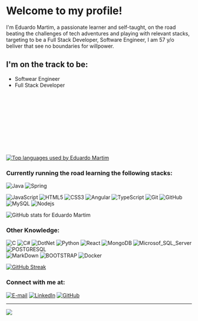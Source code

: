 # Welcome to my profile!

I'm Eduardo Martim, a passionate learner and self-taught, on the road beating the challenges of tech adventures and playing with relevant stacks, targeting to be a Full Stack Developer,  Software Engineer, I am 57 y/o beliver that see no boundaries for willpower.

## I'm on the track to be:
* Softwear Engineer
* Full Stack Developer

<div align="left" href="https://github.com/EduMartim">
  <img height="180" /><a href=""><img src="https://github-readme-stats.vercel.app/api/top-langs/?username=EduMartim&theme=dracula&hide_border=false&include_all_commits=false&count_private=false&layout=compact" alt="Top languages used by Eduardo Martim" /></a>
</div>

### Currently running the road learning the following stacks:

![Java](https://img.shields.io/badge/Java-020100?style=for-the-badge&logo=openjdk&logoColor=red)
![Spring](https://img.shields.io/badge/Spring-020100?style=for-the-badge&logo=spring&logoColor=green)

![JavaScript](https://img.shields.io/badge/-JavaScript-black?style=flat-square&logo=javascript)
![HTML5](https://img.shields.io/badge/HTML5-black?style=flat-square&logo=html5&logoColor=red)
![CSS3](https://img.shields.io/badge/CSS3-black?style=flat-square&logo=css3&logoColor=blue)
![Angular](https://img.shields.io/badge/-Angular-black?logo=angular&logoColor=dd0731)
![TypeScript](https://img.shields.io/badge/typescript-black?logo=typescript&logoColor=f5f5f5)
![Git](https://img.shields.io/badge/-Git-black?style=flat-square&logo=git)
![GitHub](https://img.shields.io/badge/-GitHub-black?style=flat-square&logo=github)
![MySQL](https://img.shields.io/badge/-MySQL-black?style=flat-square&logo=mysql)
![Nodejs](https://img.shields.io/badge/-Nodejs-black?style=flat-square&logo=Node.js)

<img src="https://github-readme-stats.vercel.app/api?username=EduMartim&theme=dracula&hide_border=false&include_all_commits=false&count_private=false" alt="GitHub stats for Eduardo Martim">

### Other Knowledge:

![C](https://img.shields.io/badge/C-black?style=flat-square&logo=c)
![C#](https://img.shields.io/badge/CSharp-black?style=flat-square&logo=csharp)
![DotNet](https://img.shields.io/badge/DOTNET-black?style=flat-square&logo=dotnet&logoColor=aqua)
![Python](https://img.shields.io/badge/-Python-black?style=flat-square&logo=Python)
![React](https://img.shields.io/badge/-React-black?style=flat-square&logo=react)
![MongoDB](https://img.shields.io/badge/-MongoDB-black?style=flat-square&logo=mongodb)
![Microsof_SQL_Server](https://img.shields.io/badge/Microsoft%20SQL%20Sever-black?style=flat-square&logo=microsoft%20sql%20server&logoColor=red)
![POSTGRESQL](https://img.shields.io/badge/PostgreSQL-black?style=flat-square&logo=postgreSQL)  
![MarkDown](https://img.shields.io/badge/Markdown-black?style=flat-square&logo=markdown&logoColor=white)
![BOOTSTRAP](https://img.shields.io/badge/Bootstrap-black?style=style=flat-square&logo=bootstrap&logoColor=blue)
![Docker](https://img.shields.io/badge/-Docker-black?style=flat-square&logo=docker) 


[![GitHub Streak](https://github-readme-streak-stats.herokuapp.com/?user=EduMartim&theme=dracula)](https://git.io/streak-stats)

### Connect with me at: 
[![E-mail](https://img.shields.io/badge/-Email-000?style=for-the-badge&logo=microsoft-outlook&logoColor=E94D5F)](mailto:edumartim@gmail.com)
[![LinkedIn](https://img.shields.io/badge/LinkedIn-000?style=for-the-badge&logo=linkedin&logoColor=0E76A8)](https://www.linkedin.com/in/eduardomartim-8039bb1ba/)
[![GitHub](https://img.shields.io/badge/GitHub-000?style=for-the-badge&logo=github&logoColor=30A3DC)](https://github.com/EduMartim/)

---
[![](https://visitcount.itsvg.in/api?id=EduMartim&icon=0&color=0)](https://visitcount.itsvg.in)

<!-- Proudly created with GPRM ( https://gprm.itsvg.in ) -->
